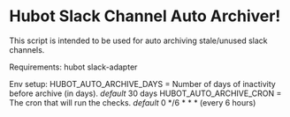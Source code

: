 # Hubot Slack Channel Auto Archiver!

This script is intended to be used for auto archiving stale/unused slack channels.

Requirements: 
  hubot
  slack-adapter
  
Env setup:
  HUBOT_AUTO_ARCHIVE_DAYS = Number of days of inactivity before archive (in days). _default_ 30 days
  HUBOT_AUTO_ARCHIVE_CRON = The cron that will run the checks. _default_ 0 */6 * * * (every 6 hours)
